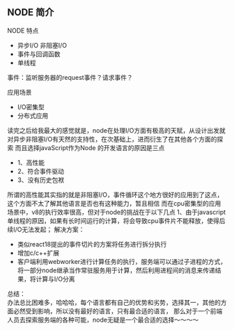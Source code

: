 ## NODE 简介

NODE 
特点
  - 异步I/O 非阻塞I/O
  - 事件与回调函数
  - 单线程

事件：监听服务器的request事件？请求事件？
  
应用场景
 - I/O密集型
 - 分布式应用
  
读完之后给我最大的感觉就是，node在处理I/O方面有极高的天赋，从设计出发就对异步非阻塞I/O有天然的支持性，在次基础上，进而衍生了在其他各个方面的探索
而且选择javaScript作为Node 的开发语言的原因是三点
- 1、高性能
- 2、符合事件驱动
- 3、没有历史包袱

所谓的高性能其实指的就是非阻塞I/O，事件循环这个地方很好的应用到了这点，这个方面不太了解其他语言是否也有这种能力，暂且相信
而在cpu密集型的应用场景中，v8的执行效率很高，但对于node的挑战在于以下几点
1、由于javascript单线程的原因，如果有长时间运行的计算，将会导致cpu事件片不能释放，使得后续I/O无法发起；
  解决方案：
  - 类似react18提出的事件切片的方案将任务进行拆分执行
  - 增加c/c++扩展
  - 客户端利用webworker进行计算任务的执行，服务端可以通过子进程的方式，将一部分node继承当作常驻服务用于计算，然后利用进程间的消息来传递结果，将计算与I/O分离
          
总结：  
办法总比困难多，哈哈哈，每个语言都有自己的优势和劣势，选择其一，其他的方面必然受到影响，所以没有最好的语言，只有最合适的语言，
那么对于一个前端人员去探索服务端的各种可能，node无疑是一个最合适的选择～～～～
